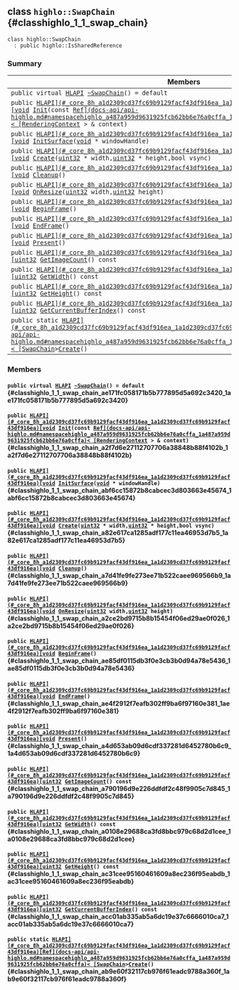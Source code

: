 ## class `highlo::SwapChain` {#classhighlo_1_1_swap_chain}

```
class highlo::SwapChain
  : public highlo::IsSharedReference
```

### Summary

 Members                        | Descriptions                                
--------------------------------|---------------------------------------------
`public virtual `[`HLAPI`](#_core_8h_a1d2309cd37fc69b9129facf43df916ea_1a1d2309cd37fc69b9129facf43df916ea)` `[`~SwapChain`](#classhighlo_1_1_swap_chain_ae171fc058171b5b777895d5a692c3420_1ae171fc058171b5b777895d5a692c3420)`() = default` | 
`public `[`HLAPI](#_core_8h_a1d2309cd37fc69b9129facf43df916ea_1a1d2309cd37fc69b9129facf43df916ea)[void`](#imgui__impl__opengl3__loader_8h_ac668e7cffd9e2e9cfee428b9b2f34fa7_1ac668e7cffd9e2e9cfee428b9b2f34fa7)` `[`Init`](#classhighlo_1_1_swap_chain_a2f7d6e27112707706a38848b88f4102b_1a2f7d6e27112707706a38848b88f4102b)`(const `[`Ref](docs-api/api-highlo.md#namespacehighlo_a487a959d9631925fcb62bb6e76a0cffa_1a487a959d9631925fcb62bb6e76a0cffa)< [RenderingContext`](docs-api/api-highlo--RenderingContext.md#classhighlo_1_1_rendering_context)` > & context)` | 
`public `[`HLAPI](#_core_8h_a1d2309cd37fc69b9129facf43df916ea_1a1d2309cd37fc69b9129facf43df916ea)[void`](#imgui__impl__opengl3__loader_8h_ac668e7cffd9e2e9cfee428b9b2f34fa7_1ac668e7cffd9e2e9cfee428b9b2f34fa7)` `[`InitSurface`](#classhighlo_1_1_swap_chain_abf6cc15872b8cabcec3d803663e45674_1abf6cc15872b8cabcec3d803663e45674)`(`[`void`](#imgui__impl__opengl3__loader_8h_ac668e7cffd9e2e9cfee428b9b2f34fa7_1ac668e7cffd9e2e9cfee428b9b2f34fa7)` * windowHandle)` | 
`public `[`HLAPI](#_core_8h_a1d2309cd37fc69b9129facf43df916ea_1a1d2309cd37fc69b9129facf43df916ea)[void`](#imgui__impl__opengl3__loader_8h_ac668e7cffd9e2e9cfee428b9b2f34fa7_1ac668e7cffd9e2e9cfee428b9b2f34fa7)` `[`Create`](#classhighlo_1_1_swap_chain_a82e617ca1285adf177c11ea46953d7b5_1a82e617ca1285adf177c11ea46953d7b5)`(`[`uint32`](#_base_types_8h_a1134b580f8da4de94ca6b1de4d37975e_1a1134b580f8da4de94ca6b1de4d37975e)` * width,`[`uint32`](#_base_types_8h_a1134b580f8da4de94ca6b1de4d37975e_1a1134b580f8da4de94ca6b1de4d37975e)` * height,bool vsync)` | 
`public `[`HLAPI](#_core_8h_a1d2309cd37fc69b9129facf43df916ea_1a1d2309cd37fc69b9129facf43df916ea)[void`](#imgui__impl__opengl3__loader_8h_ac668e7cffd9e2e9cfee428b9b2f34fa7_1ac668e7cffd9e2e9cfee428b9b2f34fa7)` `[`Cleanup`](#classhighlo_1_1_swap_chain_a7d41fe9fe273ee71b522caee969566b9_1a7d41fe9fe273ee71b522caee969566b9)`()` | 
`public `[`HLAPI](#_core_8h_a1d2309cd37fc69b9129facf43df916ea_1a1d2309cd37fc69b9129facf43df916ea)[void`](#imgui__impl__opengl3__loader_8h_ac668e7cffd9e2e9cfee428b9b2f34fa7_1ac668e7cffd9e2e9cfee428b9b2f34fa7)` `[`OnResize`](#classhighlo_1_1_swap_chain_a2ce2bd9715b8b15454f06ed29ae0f026_1a2ce2bd9715b8b15454f06ed29ae0f026)`(`[`uint32`](#_base_types_8h_a1134b580f8da4de94ca6b1de4d37975e_1a1134b580f8da4de94ca6b1de4d37975e)` width,`[`uint32`](#_base_types_8h_a1134b580f8da4de94ca6b1de4d37975e_1a1134b580f8da4de94ca6b1de4d37975e)` height)` | 
`public `[`HLAPI](#_core_8h_a1d2309cd37fc69b9129facf43df916ea_1a1d2309cd37fc69b9129facf43df916ea)[void`](#imgui__impl__opengl3__loader_8h_ac668e7cffd9e2e9cfee428b9b2f34fa7_1ac668e7cffd9e2e9cfee428b9b2f34fa7)` `[`BeginFrame`](#classhighlo_1_1_swap_chain_ae85df0115db3f0e3cb3b0d94a78e5436_1ae85df0115db3f0e3cb3b0d94a78e5436)`()` | 
`public `[`HLAPI](#_core_8h_a1d2309cd37fc69b9129facf43df916ea_1a1d2309cd37fc69b9129facf43df916ea)[void`](#imgui__impl__opengl3__loader_8h_ac668e7cffd9e2e9cfee428b9b2f34fa7_1ac668e7cffd9e2e9cfee428b9b2f34fa7)` `[`EndFrame`](#classhighlo_1_1_swap_chain_ae4f2912f7eafb302ff9ba6f97160e381_1ae4f2912f7eafb302ff9ba6f97160e381)`()` | 
`public `[`HLAPI](#_core_8h_a1d2309cd37fc69b9129facf43df916ea_1a1d2309cd37fc69b9129facf43df916ea)[void`](#imgui__impl__opengl3__loader_8h_ac668e7cffd9e2e9cfee428b9b2f34fa7_1ac668e7cffd9e2e9cfee428b9b2f34fa7)` `[`Present`](#classhighlo_1_1_swap_chain_a4d653ab09d6cdf337281d6452780b6c9_1a4d653ab09d6cdf337281d6452780b6c9)`()` | 
`public `[`HLAPI](#_core_8h_a1d2309cd37fc69b9129facf43df916ea_1a1d2309cd37fc69b9129facf43df916ea)[uint32`](#_base_types_8h_a1134b580f8da4de94ca6b1de4d37975e_1a1134b580f8da4de94ca6b1de4d37975e)` `[`GetImageCount`](#classhighlo_1_1_swap_chain_a790196d9e226ddfdf2c48f9905c7d845_1a790196d9e226ddfdf2c48f9905c7d845)`() const` | 
`public `[`HLAPI](#_core_8h_a1d2309cd37fc69b9129facf43df916ea_1a1d2309cd37fc69b9129facf43df916ea)[uint32`](#_base_types_8h_a1134b580f8da4de94ca6b1de4d37975e_1a1134b580f8da4de94ca6b1de4d37975e)` `[`GetWidth`](#classhighlo_1_1_swap_chain_a0108e29688ca3fd8bbc979c68d2d1cee_1a0108e29688ca3fd8bbc979c68d2d1cee)`() const` | 
`public `[`HLAPI](#_core_8h_a1d2309cd37fc69b9129facf43df916ea_1a1d2309cd37fc69b9129facf43df916ea)[uint32`](#_base_types_8h_a1134b580f8da4de94ca6b1de4d37975e_1a1134b580f8da4de94ca6b1de4d37975e)` `[`GetHeight`](#classhighlo_1_1_swap_chain_ac31cee95160461609a8ec236f95eabdb_1ac31cee95160461609a8ec236f95eabdb)`() const` | 
`public `[`HLAPI](#_core_8h_a1d2309cd37fc69b9129facf43df916ea_1a1d2309cd37fc69b9129facf43df916ea)[uint32`](#_base_types_8h_a1134b580f8da4de94ca6b1de4d37975e_1a1134b580f8da4de94ca6b1de4d37975e)` `[`GetCurrentBufferIndex`](#classhighlo_1_1_swap_chain_acc01ab335ab5a6dc19e37c6666010ca7_1acc01ab335ab5a6dc19e37c6666010ca7)`() const` | 
`public static `[`HLAPI](#_core_8h_a1d2309cd37fc69b9129facf43df916ea_1a1d2309cd37fc69b9129facf43df916ea)[Ref](docs-api/api-highlo.md#namespacehighlo_a487a959d9631925fcb62bb6e76a0cffa_1a487a959d9631925fcb62bb6e76a0cffa)< [SwapChain`](#classhighlo_1_1_swap_chain)` > `[`Create`](#classhighlo_1_1_swap_chain_ab9e60f32117cb976f61eadc9788a360f_1ab9e60f32117cb976f61eadc9788a360f)`()` | 

### Members

#### `public virtual `[`HLAPI`](#_core_8h_a1d2309cd37fc69b9129facf43df916ea_1a1d2309cd37fc69b9129facf43df916ea)` `[`~SwapChain`](#classhighlo_1_1_swap_chain_ae171fc058171b5b777895d5a692c3420_1ae171fc058171b5b777895d5a692c3420)`() = default` {#classhighlo_1_1_swap_chain_ae171fc058171b5b777895d5a692c3420_1ae171fc058171b5b777895d5a692c3420}

#### `public `[`HLAPI](#_core_8h_a1d2309cd37fc69b9129facf43df916ea_1a1d2309cd37fc69b9129facf43df916ea)[void`](#imgui__impl__opengl3__loader_8h_ac668e7cffd9e2e9cfee428b9b2f34fa7_1ac668e7cffd9e2e9cfee428b9b2f34fa7)` `[`Init`](#classhighlo_1_1_swap_chain_a2f7d6e27112707706a38848b88f4102b_1a2f7d6e27112707706a38848b88f4102b)`(const `[`Ref](docs-api/api-highlo.md#namespacehighlo_a487a959d9631925fcb62bb6e76a0cffa_1a487a959d9631925fcb62bb6e76a0cffa)< [RenderingContext`](docs-api/api-highlo--RenderingContext.md#classhighlo_1_1_rendering_context)` > & context)` {#classhighlo_1_1_swap_chain_a2f7d6e27112707706a38848b88f4102b_1a2f7d6e27112707706a38848b88f4102b}

#### `public `[`HLAPI](#_core_8h_a1d2309cd37fc69b9129facf43df916ea_1a1d2309cd37fc69b9129facf43df916ea)[void`](#imgui__impl__opengl3__loader_8h_ac668e7cffd9e2e9cfee428b9b2f34fa7_1ac668e7cffd9e2e9cfee428b9b2f34fa7)` `[`InitSurface`](#classhighlo_1_1_swap_chain_abf6cc15872b8cabcec3d803663e45674_1abf6cc15872b8cabcec3d803663e45674)`(`[`void`](#imgui__impl__opengl3__loader_8h_ac668e7cffd9e2e9cfee428b9b2f34fa7_1ac668e7cffd9e2e9cfee428b9b2f34fa7)` * windowHandle)` {#classhighlo_1_1_swap_chain_abf6cc15872b8cabcec3d803663e45674_1abf6cc15872b8cabcec3d803663e45674}

#### `public `[`HLAPI](#_core_8h_a1d2309cd37fc69b9129facf43df916ea_1a1d2309cd37fc69b9129facf43df916ea)[void`](#imgui__impl__opengl3__loader_8h_ac668e7cffd9e2e9cfee428b9b2f34fa7_1ac668e7cffd9e2e9cfee428b9b2f34fa7)` `[`Create`](#classhighlo_1_1_swap_chain_a82e617ca1285adf177c11ea46953d7b5_1a82e617ca1285adf177c11ea46953d7b5)`(`[`uint32`](#_base_types_8h_a1134b580f8da4de94ca6b1de4d37975e_1a1134b580f8da4de94ca6b1de4d37975e)` * width,`[`uint32`](#_base_types_8h_a1134b580f8da4de94ca6b1de4d37975e_1a1134b580f8da4de94ca6b1de4d37975e)` * height,bool vsync)` {#classhighlo_1_1_swap_chain_a82e617ca1285adf177c11ea46953d7b5_1a82e617ca1285adf177c11ea46953d7b5}

#### `public `[`HLAPI](#_core_8h_a1d2309cd37fc69b9129facf43df916ea_1a1d2309cd37fc69b9129facf43df916ea)[void`](#imgui__impl__opengl3__loader_8h_ac668e7cffd9e2e9cfee428b9b2f34fa7_1ac668e7cffd9e2e9cfee428b9b2f34fa7)` `[`Cleanup`](#classhighlo_1_1_swap_chain_a7d41fe9fe273ee71b522caee969566b9_1a7d41fe9fe273ee71b522caee969566b9)`()` {#classhighlo_1_1_swap_chain_a7d41fe9fe273ee71b522caee969566b9_1a7d41fe9fe273ee71b522caee969566b9}

#### `public `[`HLAPI](#_core_8h_a1d2309cd37fc69b9129facf43df916ea_1a1d2309cd37fc69b9129facf43df916ea)[void`](#imgui__impl__opengl3__loader_8h_ac668e7cffd9e2e9cfee428b9b2f34fa7_1ac668e7cffd9e2e9cfee428b9b2f34fa7)` `[`OnResize`](#classhighlo_1_1_swap_chain_a2ce2bd9715b8b15454f06ed29ae0f026_1a2ce2bd9715b8b15454f06ed29ae0f026)`(`[`uint32`](#_base_types_8h_a1134b580f8da4de94ca6b1de4d37975e_1a1134b580f8da4de94ca6b1de4d37975e)` width,`[`uint32`](#_base_types_8h_a1134b580f8da4de94ca6b1de4d37975e_1a1134b580f8da4de94ca6b1de4d37975e)` height)` {#classhighlo_1_1_swap_chain_a2ce2bd9715b8b15454f06ed29ae0f026_1a2ce2bd9715b8b15454f06ed29ae0f026}

#### `public `[`HLAPI](#_core_8h_a1d2309cd37fc69b9129facf43df916ea_1a1d2309cd37fc69b9129facf43df916ea)[void`](#imgui__impl__opengl3__loader_8h_ac668e7cffd9e2e9cfee428b9b2f34fa7_1ac668e7cffd9e2e9cfee428b9b2f34fa7)` `[`BeginFrame`](#classhighlo_1_1_swap_chain_ae85df0115db3f0e3cb3b0d94a78e5436_1ae85df0115db3f0e3cb3b0d94a78e5436)`()` {#classhighlo_1_1_swap_chain_ae85df0115db3f0e3cb3b0d94a78e5436_1ae85df0115db3f0e3cb3b0d94a78e5436}

#### `public `[`HLAPI](#_core_8h_a1d2309cd37fc69b9129facf43df916ea_1a1d2309cd37fc69b9129facf43df916ea)[void`](#imgui__impl__opengl3__loader_8h_ac668e7cffd9e2e9cfee428b9b2f34fa7_1ac668e7cffd9e2e9cfee428b9b2f34fa7)` `[`EndFrame`](#classhighlo_1_1_swap_chain_ae4f2912f7eafb302ff9ba6f97160e381_1ae4f2912f7eafb302ff9ba6f97160e381)`()` {#classhighlo_1_1_swap_chain_ae4f2912f7eafb302ff9ba6f97160e381_1ae4f2912f7eafb302ff9ba6f97160e381}

#### `public `[`HLAPI](#_core_8h_a1d2309cd37fc69b9129facf43df916ea_1a1d2309cd37fc69b9129facf43df916ea)[void`](#imgui__impl__opengl3__loader_8h_ac668e7cffd9e2e9cfee428b9b2f34fa7_1ac668e7cffd9e2e9cfee428b9b2f34fa7)` `[`Present`](#classhighlo_1_1_swap_chain_a4d653ab09d6cdf337281d6452780b6c9_1a4d653ab09d6cdf337281d6452780b6c9)`()` {#classhighlo_1_1_swap_chain_a4d653ab09d6cdf337281d6452780b6c9_1a4d653ab09d6cdf337281d6452780b6c9}

#### `public `[`HLAPI](#_core_8h_a1d2309cd37fc69b9129facf43df916ea_1a1d2309cd37fc69b9129facf43df916ea)[uint32`](#_base_types_8h_a1134b580f8da4de94ca6b1de4d37975e_1a1134b580f8da4de94ca6b1de4d37975e)` `[`GetImageCount`](#classhighlo_1_1_swap_chain_a790196d9e226ddfdf2c48f9905c7d845_1a790196d9e226ddfdf2c48f9905c7d845)`() const` {#classhighlo_1_1_swap_chain_a790196d9e226ddfdf2c48f9905c7d845_1a790196d9e226ddfdf2c48f9905c7d845}

#### `public `[`HLAPI](#_core_8h_a1d2309cd37fc69b9129facf43df916ea_1a1d2309cd37fc69b9129facf43df916ea)[uint32`](#_base_types_8h_a1134b580f8da4de94ca6b1de4d37975e_1a1134b580f8da4de94ca6b1de4d37975e)` `[`GetWidth`](#classhighlo_1_1_swap_chain_a0108e29688ca3fd8bbc979c68d2d1cee_1a0108e29688ca3fd8bbc979c68d2d1cee)`() const` {#classhighlo_1_1_swap_chain_a0108e29688ca3fd8bbc979c68d2d1cee_1a0108e29688ca3fd8bbc979c68d2d1cee}

#### `public `[`HLAPI](#_core_8h_a1d2309cd37fc69b9129facf43df916ea_1a1d2309cd37fc69b9129facf43df916ea)[uint32`](#_base_types_8h_a1134b580f8da4de94ca6b1de4d37975e_1a1134b580f8da4de94ca6b1de4d37975e)` `[`GetHeight`](#classhighlo_1_1_swap_chain_ac31cee95160461609a8ec236f95eabdb_1ac31cee95160461609a8ec236f95eabdb)`() const` {#classhighlo_1_1_swap_chain_ac31cee95160461609a8ec236f95eabdb_1ac31cee95160461609a8ec236f95eabdb}

#### `public `[`HLAPI](#_core_8h_a1d2309cd37fc69b9129facf43df916ea_1a1d2309cd37fc69b9129facf43df916ea)[uint32`](#_base_types_8h_a1134b580f8da4de94ca6b1de4d37975e_1a1134b580f8da4de94ca6b1de4d37975e)` `[`GetCurrentBufferIndex`](#classhighlo_1_1_swap_chain_acc01ab335ab5a6dc19e37c6666010ca7_1acc01ab335ab5a6dc19e37c6666010ca7)`() const` {#classhighlo_1_1_swap_chain_acc01ab335ab5a6dc19e37c6666010ca7_1acc01ab335ab5a6dc19e37c6666010ca7}

#### `public static `[`HLAPI](#_core_8h_a1d2309cd37fc69b9129facf43df916ea_1a1d2309cd37fc69b9129facf43df916ea)[Ref](docs-api/api-highlo.md#namespacehighlo_a487a959d9631925fcb62bb6e76a0cffa_1a487a959d9631925fcb62bb6e76a0cffa)< [SwapChain`](#classhighlo_1_1_swap_chain)` > `[`Create`](#classhighlo_1_1_swap_chain_ab9e60f32117cb976f61eadc9788a360f_1ab9e60f32117cb976f61eadc9788a360f)`()` {#classhighlo_1_1_swap_chain_ab9e60f32117cb976f61eadc9788a360f_1ab9e60f32117cb976f61eadc9788a360f}

